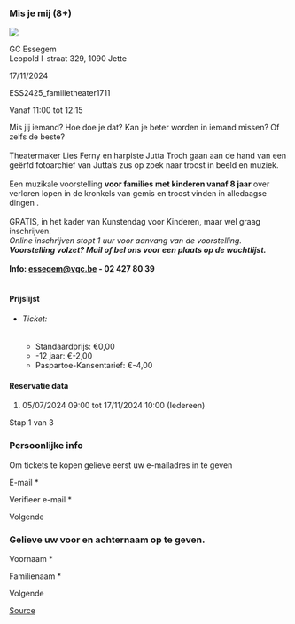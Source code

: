 ### Mis je mij (8+)

![](https://s3-eu-west-1.amazonaws.com/os-kwdo/prod/vgc/images/activity/6687dd7135864_Misjemij_1_©_Laura_Katarina_D'Halleweyn.jpg)

GC Essegem  
Leopold I-straat 329, 1090 Jette

17/11/2024

ESS2425_familietheater1711

Vanaf 11:00 tot 12:15

Mis jij iemand? Hoe doe je dat? Kan je beter worden in iemand missen? Of zelfs de beste?  
<br/>Theatermaker Lies Ferny en harpiste Jutta Troch gaan aan de hand van een geërfd fotoarchief van Jutta’s zus op zoek naar troost in beeld en muziek.  
<br/>Een muzikale voorstelling **voor families met kinderen vanaf 8 jaar** over verloren lopen in de kronkels van gemis en troost vinden in alledaagse dingen .  
<br/>GRATIS, in het kader van Kunstendag voor Kinderen, maar wel graag inschrijven.  
*Online inschrijven stopt 1 uur voor aanvang van de voorstelling.  
**Voorstelling volzet? Mail of bel ons voor een plaats op de wachtlijst.***  
<br/>****Info: [essegem@vgc.be](mailto:essegem@vgc.be) - 02 427 80 39****  
<br/>

#### Prijslijst

* ###### Ticket:
    
    * Standaardprijs: €0,00
    * \-12 jaar: €-2,00
    * Paspartoe-Kansentarief: €-4,00

  

#### Reservatie data

1.  05/07/2024 09:00 tot 17/11/2024 10:00 (Iedereen)

Stap 1 van 3

 

### Persoonlijke info

Om tickets te kopen gelieve eerst uw e-mailadres in te geven

  

E-mail \* 

Verifieer e-mail \* 

Volgende

### Gelieve uw voor en achternaam op te geven.

Voornaam \* 

Familienaam \* 

Volgende

[Source](https://tickets.vgc.be/ticketingActivity/subscribe/ESS2425_familietheater1711)